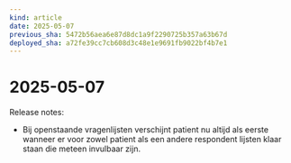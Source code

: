 ```yaml
---
kind: article
date: 2025-05-07
previous_sha: 5472b56aea6e87d8dc1a9f2290725b357a63b67d
deployed_sha: a72fe39cc7cb608d3c48e1e9691fb9022bf4b7e1
---
```


# 2025-05-07

Release notes:

* Bij openstaande vragenlijsten verschijnt patient nu altijd als eerste wanneer er voor zowel patient als een andere respondent lijsten klaar staan die meteen invulbaar zijn.
